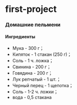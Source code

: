 # first-project

### __Домашние пельмени__

#### Ингредиенты
  - Мука - 300 г；
  - Кипяток - 1 стакан (250 г)；
  - Соль - 1 ч. ложка；
  - Свинина - 200 г；
  - Говядина - 200 г；
  - Лук репчатый - 1 шт.；
  - Черный перец - 1 щепотка；
  - Соль - 1-2 ч. ложки；
  - вода - 0,5 стакана
